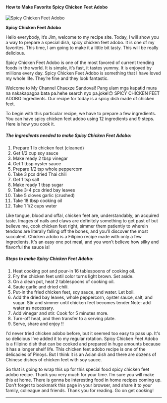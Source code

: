             

#### How to Make Favorite Spicy Chicken Feet Adobo

![Spicy Chicken Feet Adobo](https://img-global.cpcdn.com/recipes/10398a8ffe7bcd69/751x532cq70/spicy-chicken-feet-adobo-recipe-main-photo.jpg)

**Spicy Chicken Feet Adobo**

Hello everybody, it’s Jim, welcome to my recipe site. Today, I will show you a way to prepare a special dish, spicy chicken feet adobo. It is one of my favorites. This time, I am going to make it a little bit tasty. This will be really delicious.

Spicy Chicken Feet Adobo is one of the most favored of current trending foods in the world. It is simple, it’s fast, it tastes yummy. It is enjoyed by millions every day. Spicy Chicken Feet Adobo is something that I have loved my whole life. They’re fine and they look fantastic.

Welcome to My Channel Chaexze Sandoval! Pang ulam mga kapatid mura na nakakapagpa bata pa.hehe search nyo pa.joke!😉 SPICY CHICKEN FEET ADOBO Ingredients. Our recipe for today is a spicy dish made of chicken feet.

To begin with this particular recipe, we have to prepare a few ingredients. You can have spicy chicken feet adobo using 12 ingredients and 9 steps. Here is how you cook it.

##### The ingredients needed to make Spicy Chicken Feet Adobo:

1.  Prepare 1 lb chicken feet (cleaned)
2.  Get 1/2 cup soy sauce
3.  Make ready 2 tbsp vinegar
4.  Get 1 tbsp oyster sauce
5.  Prepare 1/2 tsp whole peppercorn
6.  Take 3 pcs dried Thai chili
7.  Get 1 tsp salt
8.  Make ready 1 tbsp sugar
9.  Take 3-4 pcs dried bay leaves
10.  Take 5 cloves garlic (crushed)
11.  Take 18 tbsp cooking oil
12.  Take 1 1/2 cups water

Like tongue, blood and offal, chicken feet are, understandably, an acquired taste. Images of nails and claws are definitely something to get past of but believe me, cook chicken feet right, simmer them patiently to wherein tendons are literally falling off the bones, and you'll discover the most succulent. Chicken adobo is a Filipino recipe made with only a few ingredients. It's an easy one pot meal, and you won't believe how silky and flavorful the sauce is!

##### Steps to make Spicy Chicken Feet Adobo:

1.  Heat cooking pot and pour-in 16 tablespoons of cooking oil.
2.  Fry the chicken feet until color turns light brown. Set aside.
3.  On a clean pot, heat 2 tablespoons of cooking oil.
4.  Saute garlic and dried chili.
5.  Put-in the fried chicken feet, soy sauce, and water. Let boil.
6.  Add the dried bay leaves, whole peppercorn, oyster sauce, salt, and sugar. Stir and simmer until chicken feet becomes tender.Note: add water as necessary.
7.  Add vinegar and stir. Cook for 5 minutes more.
8.  Turn-off heat, and then transfer to a serving plate.
9.  Serve, share and enjoy !!

I'd never tried chicken adobo before, but it seemed too easy to pass up. It's so delicious I've added it to my regular rotation. Spicy Chicken Feet Adobo is a filipino dish that can be cooked and prepared in huge amounts because it has a longer shelf life. This chicken feet adobo recipe is one of the delicacies of Pinoys. But I think it is an Asian dish and there are dozens of Chinese dishes of chicken feet with soy sauce.

So that is going to wrap this up for this special food spicy chicken feet adobo recipe. Thank you very much for your time. I’m sure you will make this at home. There is gonna be interesting food in home recipes coming up. Don’t forget to bookmark this page in your browser, and share it to your family, colleague and friends. Thank you for reading. Go on get cooking!

* * *